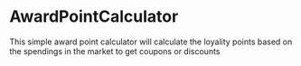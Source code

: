 # AwardPointCalculator
This simple award point calculator will calculate the loyality points based on the spendings in the market to get coupons or discounts 
